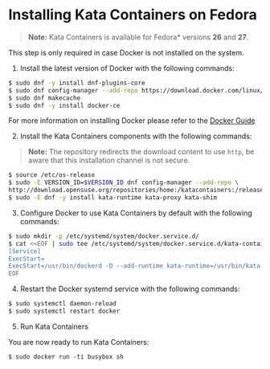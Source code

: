 # Installing Kata Containers on Fedora

> **Note:** Kata Containers is available for Fedora\* versions **26** and **27**.

This step is only required in case Docker is not installed on the system.
1. Install the latest version of Docker with the following commands:

```bash
$ sudo dnf -y install dnf-plugins-core
$ sudo dnf config-manager --add-repo https://download.docker.com/linux/fedora/docker-ce.repo
$ sudo dnf makecache
$ sudo dnf -y install docker-ce
```

For more information on installing Docker please refer to the
[Docker Guide](https://docs.docker.com/engine/installation/linux/fedora)

2. Install the Kata Containers components with the following commands:

> **Note:** The repository redirects the download content to use `http`, be aware that this installation channel is not secure.

```bash
$ source /etc/os-release
$ sudo -E VERSION_ID=$VERSION_ID dnf config-manager --add-repo \
http://download.opensuse.org/repositories/home:/katacontainers:/release/Fedora\_$VERSION_ID/home:katacontainers:release.repo
$ sudo -E dnf -y install kata-runtime kata-proxy kata-shim
```

3. Configure Docker to use Kata Containers by default with the following commands:

```bash
$ sudo mkdir -p /etc/systemd/system/docker.service.d/
$ cat <<EOF | sudo tee /etc/systemd/system/docker.service.d/kata-containers.conf
[Service]
ExecStart=
ExecStart=/usr/bin/dockerd -D --add-runtime kata-runtime=/usr/bin/kata-runtime --default-runtime=kata-runtime
EOF
```

4. Restart the Docker systemd service with the following commands:

```bash
$ sudo systemctl daemon-reload
$ sudo systemctl restart docker
```

5. Run Kata Containers

You are now ready to run Kata Containers:

```
$ sudo docker run -ti busybox sh
```
